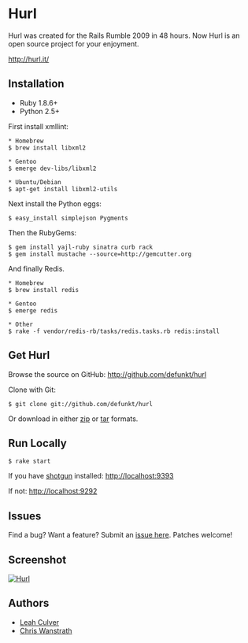 Hurl
====

Hurl was created for the Rails Rumble 2009 in 48 hours.
Now Hurl is an open source project for your enjoyment.

<http://hurl.it/>


Installation
------------

* Ruby 1.8.6+
* Python 2.5+

First install xmllint:

    * Homebrew
    $ brew install libxml2

    * Gentoo
    $ emerge dev-libs/libxml2

    * Ubuntu/Debian
    $ apt-get install libxml2-utils

Next install the Python eggs:

    $ easy_install simplejson Pygments

Then the RubyGems:

    $ gem install yajl-ruby sinatra curb rack
    $ gem install mustache --source=http://gemcutter.org

And finally Redis.

    * Homebrew
    $ brew install redis

    * Gentoo
    $ emerge redis

    * Other
    $ rake -f vendor/redis-rb/tasks/redis.tasks.rb redis:install


Get Hurl
--------

Browse the source on GitHub: <http://github.com/defunkt/hurl>

Clone with Git:

    $ git clone git://github.com/defunkt/hurl

Or download in either
[zip](http://github.com/defunkt/hurl/zipball/master) or
[tar](http://github.com/defunkt/hurl/tarball/master) formats.


Run Locally
-----------

    $ rake start

If you have [shotgun][4] installed: <http://localhost:9393>

If not: <http://localhost:9292>


Issues
------

Find a bug? Want a feature? Submit an [issue
here](http://github.com/defunkt/hurl/issues). Patches welcome!


Screenshot
----------

[![Hurl](http://img.skitch.com/20091020-xtiqtj4eajuxs43iu5h3be7upj.png)](http://hurl.it)


Authors
-------

* [Leah Culver][2]
* [Chris Wanstrath][3]


[1]: http://r09.railsrumble.com/
[2]: http://github.com/leah
[3]: http://github.com/defunkt
[4]: http://github.com/rtomayko/shotgun
